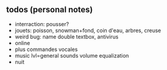 ## todos (personal notes)
- interraction: pousser?
- jouets: poisson, snowman+fond, coin d'eau, arbres, creuse
- weird bug: name double textbox, antivirus
- online
- plus commandes vocales
- music lvl=general sounds volume equalization
- nuit